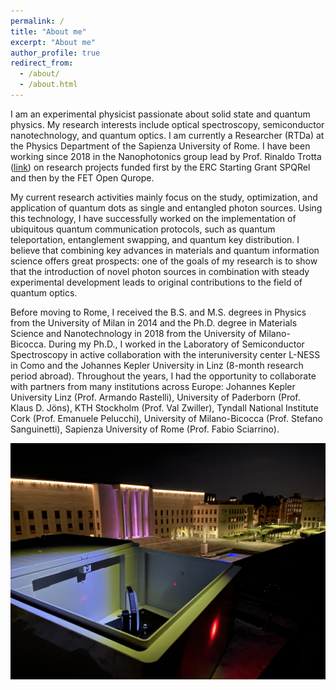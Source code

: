 ```yaml
---
permalink: /
title: "About me"
excerpt: "About me"
author_profile: true
redirect_from: 
  - /about/
  - /about.html
---
```


I am an experimental physicist passionate about solid state and quantum physics. My research interests include optical spectroscopy, semiconductor nanotechnology, and quantum optics. I am currently a Researcher (RTDa) at the Physics Department of the Sapienza University of Rome. I have been working since 2018 in the Nanophotonics group lead by Prof. Rinaldo Trotta ([link](https://trotta-nanophotonics.weebly.com/)) on research projects funded first by the ERC Starting Grant SPQRel and then by the FET Open Qurope.

My current research activities mainly focus on the study, optimization, and application of quantum dots as single and entangled photon sources. Using this technology, I have successfully worked on the implementation of ubiquitous quantum communication protocols, such as quantum teleportation, entanglement swapping, and quantum key distribution. I believe that combining key advances in materials and quantum information science offers great prospects: one of the goals of my research is to show that the introduction of novel photon sources in combination with steady experimental development leads to original contributions to the field of quantum optics.

Before moving to Rome, I received the B.S. and M.S. degrees in Physics from the University of Milan in 2014 and the Ph.D. degree in Materials Science and Nanotechnology in 2018 from the University of Milano-Bicocca. During my Ph.D., I worked in the Laboratory of Semiconductor Spectroscopy in active collaboration with the interuniversity center L-NESS in Como and the Johannes Kepler University in Linz (8-month research period abroad). Throughout the years, I had the opportunity to collaborate with partners from many institutions across Europe:  Johannes Kepler University Linz (Prof. Armando Rastelli), University of Paderborn (Prof. Klaus D. Jöns), KTH Stockholm (Prof. Val Zwiller), Tyndall National Institute Cork (Prof. Emanuele Pelucchi), University of Milano-Bicocca (Prof. Stefano Sanguinetti), Sapienza University of Rome (Prof. Fabio Sciarrino).

![](/images/homepage.jpg)
